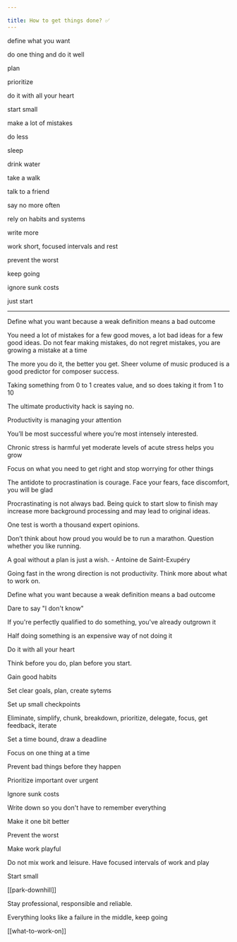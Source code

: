 ```yaml
---
 
title: How to get things done? ✅ 
---
```



define what you want

do one thing and do it well 

plan 

prioritize

do it with all your heart 

start small 

make a lot of mistakes

do less

sleep 

drink water

take a walk 

talk to a friend

say no more often

rely on habits and systems 

write more 

work short, focused intervals and rest 

prevent the worst 

keep going 

ignore sunk costs 

just start 

---



Define what you want because a weak definition means a bad outcome

You need a lot of mistakes for a few good moves, a lot bad ideas for a few good ideas. Do not fear making mistakes, do not regret mistakes, you are growing a mistake at a time 

The more you do it, the better you get. Sheer volume of music produced is a good predictor for composer success. 

Taking something from 0 to 1 creates value, and so does taking it from 1 to 10 

The ultimate productivity hack is saying no.

Productivity is managing your attention 

You’ll be most successful where you’re most intensely interested.

Chronic stress is harmful yet moderate levels of acute stress helps you grow

Focus on what you need to get right and stop worrying for other things

The antidote to procrastination is courage. Face your fears, face discomfort, you will be glad 

Procrastinating is not always bad. Being quick to start slow to finish may increase more background processing and may lead to original ideas. 

One test is worth a thousand expert opinions.

Don’t think about how proud you would be to run a marathon. Question whether you like running.

A goal without a plan is just a wish. - Antoine de Saint-Exupéry

Going fast in the wrong direction is not productivity. Think more about what to work on.

Define what you want because a weak definition means a bad outcome

Dare to say "I don't know"

If you're perfectly qualified to do something, you've already outgrown it

Half doing something is an expensive way of not doing it

Do it with all your heart

Think before you do, plan before you start.

Gain good habits 

Set clear goals, plan, create sytems  

Set up small checkpoints

Eliminate, simplify, chunk, breakdown, prioritize, delegate, focus, get feedback, iterate

Set a time bound, draw a deadline 

Focus on one thing at a time 

Prevent bad things before they happen 

Prioritize important over urgent

Ignore sunk costs 

Write down so you don't have to remember everything 

Make it one bit better

Prevent the worst 

Make work playful

Do not mix work and leisure. Have focused intervals of work and play 

Start small  

[[park-downhill]]

Stay professional, responsible and reliable. 

Everything looks like a failure in the middle, keep going 

[[what-to-work-on]]
